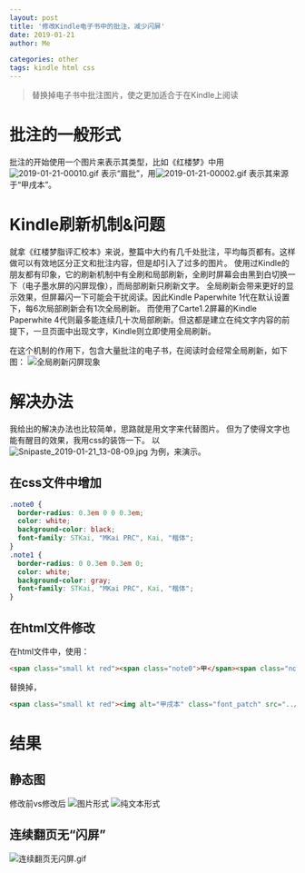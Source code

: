 ```yaml
---
layout: post
title: '修改Kindle电子书中的批注，减少闪屏'
date: 2019-01-21
author: Me

categories: other
tags: kindle html css
---
```


> 替换掉电子书中批注图片，使之更加适合于在Kindle上阅读

# 批注的一般形式
批注的开始使用一个图片来表示其类型，比如《红楼梦》中用![2019-01-21-00010.gif](https://raw.githubusercontent.com/hlpan/blog_image/master/img/2019-01-21-00010.gif)
表示“眉批”，用![2019-01-21-00002.gif](https://raw.githubusercontent.com/hlpan/blog_image/master/img/2019-01-21-00002.gif)
表示其来源于“甲戌本”。

# Kindle刷新机制&问题
就拿《红楼梦脂评汇校本》来说，整篇中大约有几千处批注，平均每页都有。这样做可以有效地区分正文和批注内容，但是却引入了过多的图片。
使用过Kindle的朋友都有印象，它的刷新机制中有全刷和局部刷新，全刷时屏幕会由黑到白切换一下（电子墨水屏的闪屏现像），而局部刷新只刷新文字。
全局刷新会带来更好的显示效果，但屏幕闪一下可能会干扰阅读。因此Kindle Paperwhite 1代在默认设置下，每6次局部刷新会有1次全局刷新。
而使用了Carte1.2屏幕的Kindle Paperwhite 4代则最多能连续几十次局部刷新。但这都是建立在纯文字内容的前提下，一旦页面中出现文字，Kindle则立即使用全局刷新。

在这个机制的作用下，包含大量批注的电子书，在阅读时会经常全局刷新，如下图：
![全局刷新闪屏现象](https://raw.githubusercontent.com/hlpan/blog_image/master/img/636BFB03CA6FC5F64C71ACE8D4111EF7.gif)

# 解决办法
我给出的解决办法也比较简单，思路就是用文字来代替图片。
但为了使得文字也能有醒目的效果，我用css的装饰一下。
以![Snipaste_2019-01-21_13-08-09.jpg](https://raw.githubusercontent.com/hlpan/blog_image/master/img/Snipaste_2019-01-21_13-08-09.jpg)
为例，来演示。
## 在css文件中增加
```css
.note0 {
  border-radius: 0.3em 0 0 0.3em;
  color: white;
  background-color: black;
  font-family: STKai, "MKai PRC", Kai, "楷体";
}
.note1 {
  border-radius: 0 0.3em 0.3em 0;
  color: white;
  background-color: gray;
  font-family: STKai, "MKai PRC", Kai, "楷体";
}
```
## 在html文件修改
在html文件中，使用：
```html
<span class="small kt red"><span class="note0">甲</span><span class="note1">侧</span>
```
替换掉，
```html
<span class="small kt red"><img alt="甲戌本" class="font_patch" src="../images/00002.gif"/><img alt="侧批" class="font_patch" src="../images/00011.gif"/>
```

# 结果
## 静态图
修改前vs修改后
![图片形式](https://raw.githubusercontent.com/hlpan/blog_image/master/img/screenshot_2019_01_21T13_17_14%2B0800.png)
![纯文本形式](https://raw.githubusercontent.com/hlpan/blog_image/master/img/screenshot_2019_01_21T13_16_47%2B0800.png)

## 连续翻页无“闪屏”
![连续翻页无闪屏.gif](https://raw.githubusercontent.com/hlpan/blog_image/master/img/%E8%BF%9E%E7%BB%AD%E7%BF%BB%E9%A1%B5%E6%97%A0%E9%97%AA%E5%B1%8F.gif)

